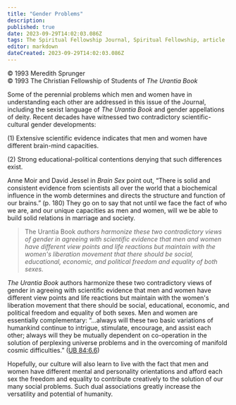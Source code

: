 ```yaml
---
title: "Gender Problems"
description: 
published: true
date: 2023-09-29T14:02:03.086Z
tags: The Spiritual Fellowship Journal, Spiritual Fellowship, article
editor: markdown
dateCreated: 2023-09-29T14:02:03.086Z
---
```


<p class="v-card v-sheet theme--light gray lighten-3 px-2">© 1993 Meredith Sprunger<br>© 1993 The Christian Fellowship of Students of <i>The Urantia Book</i></p>

Some of the perennial problems which men and women have in understanding each other are addressed in this issue of the Journal, including the sexist language of _The Urantia Book_ and gender appellations of deity. Recent decades have witnessed two contradictory scientific-cultural gender developments:

(1) Extensive scientific evidence indicates that men and women have different brain-mind capacities.

(2) Strong educational-political contentions denying that such differences exist.

Anne Moir and David Jessel in _Brain Sex_ point out, “There is solid and consistent evidence from scientists all over the world that a biochemical influence in the womb determines and directs the structure and function of our brains.” (p. 180) They go on to say that not until we face the fact of who we are, and our unique capacities as men and women, will we be able to build solid relations in marriage and society.

> The Urantia Book _authors harmonize these two contradictory views of gender in agreeing with scientific evidence that men and women have different view points and life reactions but maintain with the women's liberation movement that there should be social, educational, economic, and political freedom and equality of both sexes._

_The Urantia Book_ authors harmonize these two contradictory views of gender in agreeing with scientific evidence that men and women have different view points and life reactions but maintain with the women's liberation movement that there should be social, educational, economic, and political freedom and equality of both sexes. Men and women are essentially complementary: “...always will these two basic variations of humankind continue to intrigue, stimulate, encourage, and assist each other; always will they be mutually dependent on co-operation in the solution of perplexing universe problems and in the overcoming of manifold cosmic difficulties.” ([UB 84:6.6](/en/The_Urantia_Book/84#p6_6))

Hopefully, our culture will also learn to live with the fact that men and women have different mental and personality orientations and afford each sex the freedom and equality to contribute creatively to the solution of our many social problems. Such dual associations greatly increase the versatility and potential of humanity.